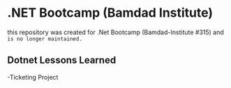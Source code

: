 # .NET Bootcamp (Bamdad Institute)
this repository was created for .Net Bootcamp (Bamdad-Institute #315) and ```is no longer maintained.```

## Dotnet Lessons Learned
-Ticketing Project
